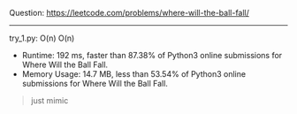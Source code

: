 Question: https://leetcode.com/problems/where-will-the-ball-fall/

---

try_1.py: O(n) O(n)

* Runtime: 192 ms, faster than 87.38% of Python3 online submissions for Where Will the Ball Fall.
* Memory Usage: 14.7 MB, less than 53.54% of Python3 online submissions for Where Will the Ball Fall.

> just mimic